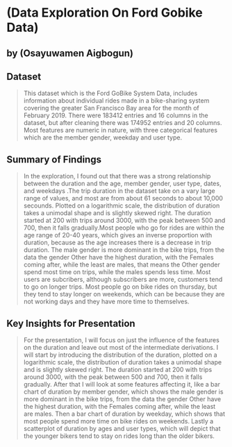 # (Data Exploration On Ford Gobike Data)
## by (Osayuwamen Aigbogun)


## Dataset

> This dataset which is the Ford GoBike System Data, includes information
about individual rides made in a bike-sharing system covering the greater
San Francisco Bay area for the month of February 2019. There were 183412 entries
and 16 columns in the dataset, but after cleaning there was 174952 entries 
and 20 columns. Most features are numeric in nature, with three categorical features 
which are the member gender, weekday and user type.



## Summary of Findings

>In the exploration, I found out that there was a strong relationship between 
the duration and the age, member gender, user type, dates, and weekdays .The trip duration 
in the dataset take on a vary large range of values, and most are from about 61 seconds to 
about 10,000 secounds. Plotted on a logarithmic scale, the distribution of duration takes a 
unimodal shape and is slightly skewed right. The duration started at 200 with trips around 3000,
with the peak between 500 and 700, then it falls gradually.Most people who go for rides
are within the age range of 20-40 years, which gives an inverse proportion with duration, 
because as the age increases there is a decrease in trip duration. The male gender is more
dominant in the bike trips, from the data the gender Other have the highest duration, with the 
Females coming after, while the least are males, that means the Other gender spend most time on trips, 
while the males spends less time. Most users are subcribers, although subscribers are more, 
customers tend to go on longer trips. Most people go on bike rides on thursday, but they
tend to stay longer on weekends, which can be because they are not working days and they
have more time to themselves.


## Key Insights for Presentation

> For the presentation, I will focus on just the influence of the features on the duration
and leave out most of the intermediate derivations. I will start by introducing the distribution 
of the duration, plotted on a logarithmic scale, the distribution of duration takes a 
unimodal shape and is slightly skewed right. The duration started at 200 with trips around 3000,
with the peak between 500 and 700, then it falls gradually. After that I will look at some features
affecting it, like a bar chart of duration by member gender, which shows the male gender is more
dominant in the bike trips, from the data the gender Other have the highest duration, with the 
Females coming after, while the least are males. Then a bar chart of duration by weekday, 
which shows that most people spend more time on bike rides on weekends. Lastly a scatterplot of
duration by ages and user types, which will depict that the younger bikers tend to stay on rides
long than the older bikers.
